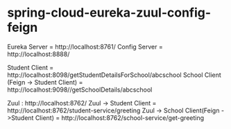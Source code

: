 # spring-cloud-eureka-zuul-config-feign

Eureka Server = http://localhost:8761/
Config Server = http://localhost:8888/

Student Client = http://localhost:8098/getStudentDetailsForSchool/abcschool
School Client (Feign -> Student Client) = http://localhost:9098//getSchoolDetails/abcschool

Zuul : http://localhost:8762/
Zuul -> Student Client = http://localhost:8762/student-service/greeting
Zuul -> School Client(Feign ->Student Client) = http://localhost:8762/school-service/get-greeting

